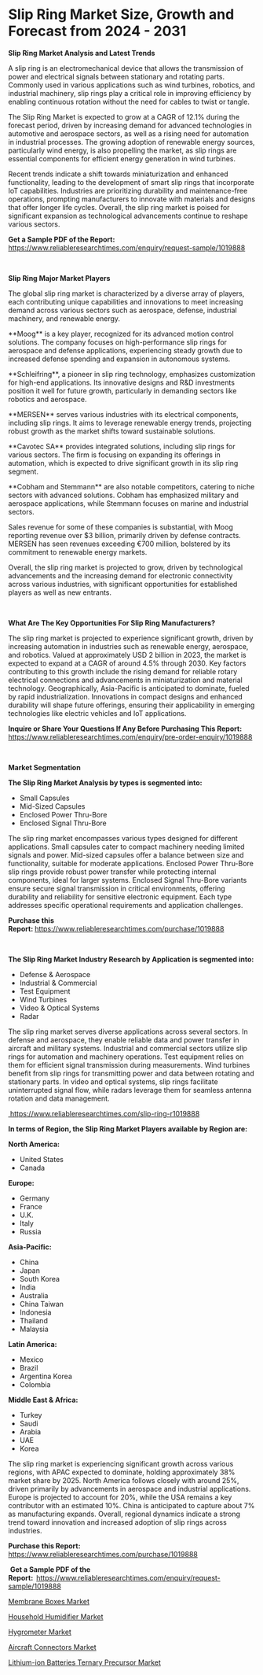 <p><h1>Slip Ring Market Size, Growth and Forecast from 2024 - 2031</h1></p><p><strong>Slip Ring Market Analysis and Latest Trends</strong></p>
<p><p>A slip ring is an electromechanical device that allows the transmission of power and electrical signals between stationary and rotating parts. Commonly used in various applications such as wind turbines, robotics, and industrial machinery, slip rings play a critical role in improving efficiency by enabling continuous rotation without the need for cables to twist or tangle.</p><p>The Slip Ring Market is expected to grow at a CAGR of 12.1% during the forecast period, driven by increasing demand for advanced technologies in automotive and aerospace sectors, as well as a rising need for automation in industrial processes. The growing adoption of renewable energy sources, particularly wind energy, is also propelling the market, as slip rings are essential components for efficient energy generation in wind turbines.</p><p>Recent trends indicate a shift towards miniaturization and enhanced functionality, leading to the development of smart slip rings that incorporate IoT capabilities. Industries are prioritizing durability and maintenance-free operations, prompting manufacturers to innovate with materials and designs that offer longer life cycles. Overall, the slip ring market is poised for significant expansion as technological advancements continue to reshape various sectors.</p></p>
<p><strong>Get a Sample PDF of the Report:&nbsp;</strong> <a href="https://www.reliableresearchtimes.com/enquiry/request-sample/1019888?utm_campaign=1287&utm_medium=2&utm_source=Github&utm_content=ia&utm_term=29092024&utm_id=slip-ring">https://www.reliableresearchtimes.com/enquiry/request-sample/1019888</a></p>
<p>&nbsp;</p>
<p><strong>Slip Ring Major Market Players</strong></p>
<p><p>The global slip ring market is characterized by a diverse array of players, each contributing unique capabilities and innovations to meet increasing demand across various sectors such as aerospace, defense, industrial machinery, and renewable energy.</p><p>**Moog** is a key player, recognized for its advanced motion control solutions. The company focuses on high-performance slip rings for aerospace and defense applications, experiencing steady growth due to increased defense spending and expansion in autonomous systems.</p><p>**Schleifring**, a pioneer in slip ring technology, emphasizes customization for high-end applications. Its innovative designs and R&D investments position it well for future growth, particularly in demanding sectors like robotics and aerospace.</p><p>**MERSEN** serves various industries with its electrical components, including slip rings. It aims to leverage renewable energy trends, projecting robust growth as the market shifts toward sustainable solutions.</p><p>**Cavotec SA** provides integrated solutions, including slip rings for various sectors. The firm is focusing on expanding its offerings in automation, which is expected to drive significant growth in its slip ring segment.</p><p>**Cobham and Stemmann** are also notable competitors, catering to niche sectors with advanced solutions. Cobham has emphasized military and aerospace applications, while Stemmann focuses on marine and industrial sectors.</p><p>Sales revenue for some of these companies is substantial, with Moog reporting revenue over $3 billion, primarily driven by defense contracts. MERSEN has seen revenues exceeding €700 million, bolstered by its commitment to renewable energy markets. </p><p>Overall, the slip ring market is projected to grow, driven by technological advancements and the increasing demand for electronic connectivity across various industries, with significant opportunities for established players as well as new entrants.</p></p>
<p>&nbsp;</p>
<p><strong>What Are The Key Opportunities For Slip Ring Manufacturers?</strong></p>
<p><p>The slip ring market is projected to experience significant growth, driven by increasing automation in industries such as renewable energy, aerospace, and robotics. Valued at approximately USD 2 billion in 2023, the market is expected to expand at a CAGR of around 4.5% through 2030. Key factors contributing to this growth include the rising demand for reliable rotary electrical connections and advancements in miniaturization and material technology. Geographically, Asia-Pacific is anticipated to dominate, fueled by rapid industrialization. Innovations in compact designs and enhanced durability will shape future offerings, ensuring their applicability in emerging technologies like electric vehicles and IoT applications.</p></p>
<p><strong>Inquire or Share Your Questions If Any Before Purchasing This Report:</strong> <a href="https://www.reliableresearchtimes.com/enquiry/pre-order-enquiry/1019888?utm_campaign=1287&utm_medium=2&utm_source=Github&utm_content=ia&utm_term=29092024&utm_id=slip-ring">https://www.reliableresearchtimes.com/enquiry/pre-order-enquiry/1019888</a></p>
<p>&nbsp;</p>
<p><strong>Market Segmentation</strong></p>
<p><strong>The Slip Ring Market Analysis by types is segmented into:</strong></p>
<p><ul><li>Small Capsules</li><li>Mid-Sized Capsules</li><li>Enclosed Power Thru-Bore</li><li>Enclosed Signal Thru-Bore</li></ul></p>
<p><p>The slip ring market encompasses various types designed for different applications. Small capsules cater to compact machinery needing limited signals and power. Mid-sized capsules offer a balance between size and functionality, suitable for moderate applications. Enclosed Power Thru-Bore slip rings provide robust power transfer while protecting internal components, ideal for larger systems. Enclosed Signal Thru-Bore variants ensure secure signal transmission in critical environments, offering durability and reliability for sensitive electronic equipment. Each type addresses specific operational requirements and application challenges.</p></p>
<p><strong>Purchase this Report:&nbsp;</strong><a href="https://www.reliableresearchtimes.com/purchase/1019888?utm_campaign=1287&utm_medium=2&utm_source=Github&utm_content=ia&utm_term=29092024&utm_id=slip-ring">https://www.reliableresearchtimes.com/purchase/1019888</a></p>
<p>&nbsp;</p>
<p><strong>The Slip Ring Market Industry Research by Application is segmented into:</strong></p>
<p><ul><li>Defense & Aerospace</li><li>Industrial & Commercial</li><li>Test Equipment</li><li>Wind Turbines</li><li>Video & Optical Systems</li><li>Radar</li></ul></p>
<p><p>The slip ring market serves diverse applications across several sectors. In defense and aerospace, they enable reliable data and power transfer in aircraft and military systems. Industrial and commercial sectors utilize slip rings for automation and machinery operations. Test equipment relies on them for efficient signal transmission during measurements. Wind turbines benefit from slip rings for transmitting power and data between rotating and stationary parts. In video and optical systems, slip rings facilitate uninterrupted signal flow, while radars leverage them for seamless antenna rotation and data management.</p></p>
<p><a href="https://www.reliableresearchtimes.com/slip-ring-r1019888?utm_campaign=1287&utm_medium=2&utm_source=Github&utm_content=ia&utm_term=29092024&utm_id=slip-ring">&nbsp;https://www.reliableresearchtimes.com/slip-ring-r1019888</a></p>
<p><strong>In terms of Region, the Slip Ring Market Players available by Region are:</strong></p>
<p>
    <p> <strong> North America: </strong>
        <ul>
            <li>United States</li>
            <li>Canada</li>
        </ul>
        </p> 
    <p> <strong> Europe: </strong>
        <ul>
            <li>Germany</li>
            <li>France</li>
            <li>U.K.</li>
            <li>Italy</li>
            <li>Russia</li>
        </ul>
        </p> 
    <p> <strong> Asia-Pacific: </strong>
        <ul>
            <li>China</li>
            <li>Japan</li>
            <li>South Korea</li>
            <li>India</li>
            <li>Australia</li>
            <li>China Taiwan</li>
            <li>Indonesia</li>
            <li>Thailand</li>
            <li>Malaysia</li>
        </ul>
        </p> 
    <p> <strong> Latin America: </strong>
        <ul>
            <li>Mexico</li>
            <li>Brazil</li>
            <li>Argentina Korea</li>
            <li>Colombia</li>
        </ul>
        </p> 
    <p> <strong> Middle East & Africa: </strong>
        <ul>
            <li>Turkey</li>
            <li>Saudi</li>
            <li>Arabia</li>
            <li>UAE</li>
            <li>Korea</li>
        </ul>
    </p>
    </p>
<p><p>The slip ring market is experiencing significant growth across various regions, with APAC expected to dominate, holding approximately 38% market share by 2025. North America follows closely with around 25%, driven primarily by advancements in aerospace and industrial applications. Europe is projected to account for 20%, while the USA remains a key contributor with an estimated 10%. China is anticipated to capture about 7% as manufacturing expands. Overall, regional dynamics indicate a strong trend toward innovation and increased adoption of slip rings across industries.</p></p>
<p><strong>Purchase this Report: </strong><a href="https://www.reliableresearchtimes.com/purchase/1019888?utm_campaign=1287&utm_medium=2&utm_source=Github&utm_content=ia&utm_term=29092024&utm_id=slip-ring">https://www.reliableresearchtimes.com/purchase/1019888</a></p>
<p>&nbsp;<strong>Get a Sample PDF of the Report:&nbsp;&nbsp;</strong><a href="https://www.reliableresearchtimes.com/enquiry/request-sample/1019888?utm_campaign=1287&utm_medium=2&utm_source=Github&utm_content=ia&utm_term=29092024&utm_id=slip-ring">https://www.reliableresearchtimes.com/enquiry/request-sample/1019888</a></p>
<p><strong></strong></p>
<p><p><a href="https://issuu.com/reportprime-2/docs/membrane-boxes-market-size-2030.ppt_0f3d0d010203ac?utm_campaign=1287&utm_medium=2&utm_source=Github&utm_content=ia&utm_term=29092024&utm_id=slip-ring">Membrane Boxes Market</a></p><p><a href="https://www.linkedin.com/pulse/global-household-humidifier-market-analysis-key-trends-future-nxfpf?utm_campaign=1287&utm_medium=2&utm_source=Github&utm_content=ia&utm_term=29092024&utm_id=slip-ring">Household Humidifier Market</a></p><p><a href="https://www.linkedin.com/pulse/comprehensive-look-product-type-capacitive-hygrometerresistive-vpdyc?utm_campaign=1287&utm_medium=2&utm_source=Github&utm_content=ia&utm_term=29092024&utm_id=slip-ring">Hygrometer Market</a></p><p><a href="https://www.linkedin.com/pulse/global-aircraft-connectors-market-trends-innovations-forward-looking-jzv6f?utm_campaign=1287&utm_medium=2&utm_source=Github&utm_content=ia&utm_term=29092024&utm_id=slip-ring">Aircraft Connectors Market</a></p><p><a href="https://issuu.com/reportprime-2/docs/lithium-ion-batteries-ternary-precu_81bf0acb89ddab?utm_campaign=1287&utm_medium=2&utm_source=Github&utm_content=ia&utm_term=29092024&utm_id=slip-ring">Lithium-ion Batteries Ternary Precursor Market</a></p></p>